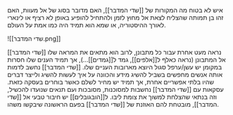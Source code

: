 איש לא בטוח מה המקורות של [[שדי המדבר]], האם מדובר בסוג של אל מעוות, האם זהו בן תמותה שהצליח לצאת אל מחוץ לזמן ולהתחיל להופיע באופן לא רציף או לינארי לאורך ההיסטוריה, או שמא הוא תמיד היה כמו אמת על העולם.

![[שדי המדבר.png]]

[[שדי המדבר]] נראה מעט אחרת עבור כל מתבונן, לרוב הוא מתאים את המראה שלו אל המתבונן (נראה כאלף ל[[אלפים]], גמד ל[[גמדים]]...), אך תמיד הענים שלו חסרות במקומן יש עשן/ערפל סגול היוצא מארובות העניים שלו.
[[שדי המדבר]] נחשב לדמות אותה אנשים מחפשים בשביל להשיג מידע והכוונה על איך לעשות להשיג ולייצר דברים שהיו בלתי אפשריים אחרת, אך תמיד יש מחיר לשלם כאשר בוחרים בעסקה כזאת.
עסקאות עם [[שדי המדבר]] נחשבות למסוכנות, מסובכות ועם תנאים שנועדו להכשיל, וזה בנתאי שהצלחת למשוך את צומת ליבו.
ל[[הובגובלים]] יש חיבור טבעי אל [[שדי המדבר]], מובטחת להם האוזנת של [[שדי המדבר]] בפעם הראשונה שיבקשו משהו.

